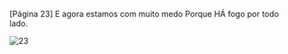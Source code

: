 [Página 23]
E agora estamos com muito medo
Porque HÁ fogo por todo lado.


![23](./img/page_23-01.jpg)
